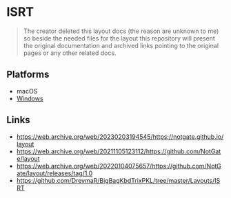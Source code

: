 # ISRT

> The creator deleted this layout docs (the reason are unknown to me) so beside the needed files for the layout this repository will present the original documentation and archived links pointing to the original pages or any other related docs.

## Platforms

- macOS
- [Windows](./windows/README.md)

## Links

- https://web.archive.org/web/20230203194545/https://notgate.github.io/layout
- https://web.archive.org/web/20211105123112/https://github.com/NotGate/layout
- https://web.archive.org/web/20220104075657/https://github.com/NotGate/layout/releases/tag/1.0
- https://github.com/DreymaR/BigBagKbdTrixPKL/tree/master/Layouts/ISRT

